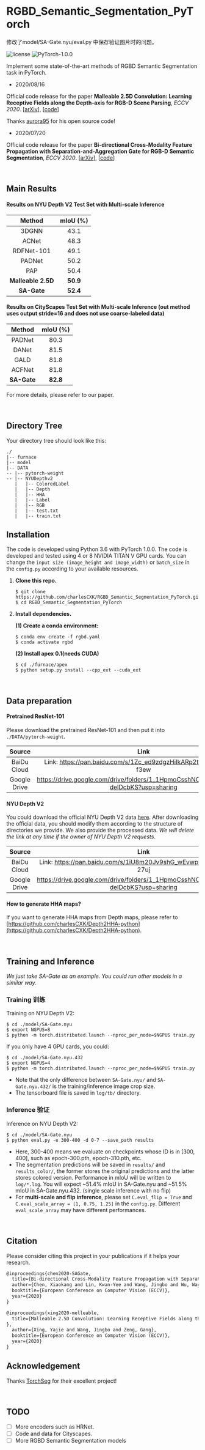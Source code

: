 # RGBD_Semantic_Segmentation_PyTorch

修改了model/SA-Gate.nyu/eval.py 中保存验证图片时的问题。


![license](https://img.shields.io/badge/license-MIT-green) ![PyTorch-1.0.0](https://img.shields.io/badge/PyTorch-1.0.0-blue)

Implement some state-of-the-art methods of RGBD Semantic Segmentation task in PyTorch.

- 2020/08/16

Official code release for the paper **Malleable 2.5D Convolution: Learning Receptive Fields along the Depth-axis for RGB-D Scene Parsing**, *ECCV 2020*. [[arXiv](https://arxiv.org/abs/2007.09365)], [[code](./model/malleable2_5d.nyu.res101)]

Thanks [aurora95](https://github.com/aurora95) for his open source code!

- 2020/07/20

Official code release for the paper **Bi-directional Cross-Modality Feature Propagation with Separation-and-Aggregation Gate for RGB-D Semantic Segmentation**, *ECCV 2020*. [[arXiv](https://arxiv.org/abs/2007.09183)], [[code](./model/SA-Gate.nyu)]

​

## Main Results

#### Results on NYU Depth V2 Test Set with Multi-scale Inference

|       Method       | mIoU (%) |
| :----------------: | :------: |
|       3DGNN        |   43.1   |
|       ACNet        |   48.3   |
|     RDFNet-101     |   49.1   |
|       PADNet       |   50.2   |
|        PAP         |   50.4   |
| **Malleable 2.5D** | **50.9** |
|    **SA-Gate**     | **52.4** |

#### Results on CityScapes Test Set with Multi-scale Inference (out method uses output stride=16 and does not use coarse-labeled data)

|   Method    | mIoU (%) |
| :---------: | :------: |
|   PADNet    |   80.3   |
|    DANet    |   81.5   |
|    GALD     |   81.8   |
|   ACFNet    |   81.8   |
| **SA-Gate** | **82.8** |

For more details, please refer to our paper.

​

## Directory Tree

Your directory tree should look like this:

```
./
|-- furnace
|-- model
|-- DATA
-- |-- pytorch-weight
-- |-- NYUDepthv2
   |   |-- ColoredLabel
   |   |-- Depth
   |   |-- HHA
   |   |-- Label
   |   |-- RGB
   |   |-- test.txt
   |   |-- train.txt
```



## Installation

The code is developed using Python 3.6 with PyTorch 1.0.0. The code is developed and tested using 4 or 8 NVIDIA TITAN V GPU cards. You can change the `input size (image_height and image_width)` or `batch_size` in the `config.py` according to your available resources.

1. **Clone this repo.**

   ```shell
   $ git clone https://github.com/charlesCXK/RGBD_Semantic_Segmentation_PyTorch.git
   $ cd RGBD_Semantic_Segmentation_PyTorch
   ```

2. **Install dependencies.**

   **(1) Create a conda environment:**

   ```shell
   $ conda env create -f rgbd.yaml
   $ conda activate rgbd
   ```

   **(2) Install apex 0.1(needs CUDA)**

   ```shell
   $ cd ./furnace/apex
   $ python setup.py install --cpp_ext --cuda_ext
   ```

​

## Data preparation

#### Pretrained ResNet-101

Please download the pretrained ResNet-101 and then put it into `./DATA/pytorch-weight`.

|    Source    |                   Link                   |
| :----------: | :--------------------------------------: |
| BaiDu Cloud  | Link: https://pan.baidu.com/s/1Zc_ed9zdgzHiIkARp2tCcw Password: f3ew |
| Google Drive | https://drive.google.com/drive/folders/1_1HpmoCsshNCMQdXhSNOq8Y-deIDcbKS?usp=sharing |

#### NYU Depth V2

You could download the official NYU Depth V2 data [here](https://cs.nyu.edu/~silberman/datasets/nyu_depth_v2.html). After downloading the official data, you should modify them according to the structure of directories we provide. We also provide the processed data. *We will delete the link at any time if the owner of NYU Depth V2 requests*.

|    Source    |                   Link                   |
| :----------: | :--------------------------------------: |
| BaiDu Cloud  | Link: https://pan.baidu.com/s/1iU8m20Jv9shG_wEvwpwSOQ Password: 27uj |
| Google Drive | https://drive.google.com/drive/folders/1_1HpmoCsshNCMQdXhSNOq8Y-deIDcbKS?usp=sharing |

#### How to generate HHA maps?

If you want to generate HHA maps from Depth maps, please refer to [https://github.com/charlesCXK/Depth2HHA-python](https://github.com/charlesCXK/Depth2HHA-python).

​

## Training and Inference

*We just take SA-Gate as an example. You could run other models in a similar way.*

### Training 训练

Training on NYU Depth V2:

```shell
$ cd ./model/SA-Gate.nyu
$ export NGPUS=8
$ python -m torch.distributed.launch --nproc_per_node=$NGPUS train.py
```

If you only have 4 GPU cards, you could:

```shell
$ cd ./model/SA-Gate.nyu.432
$ export NGPUS=4
$ python -m torch.distributed.launch --nproc_per_node=$NGPUS train.py
```

- Note that the only difference between `SA-Gate.nyu/` and `SA-Gate.nyu.432/` is the training/inference image crop size.
- The tensorboard file is saved in `log/tb/` directory.

### Inference 验证

Inference on NYU Depth V2:

```shell
$ cd ./model/SA-Gate.nyu
$ python eval.py -e 300-400 -d 0-7 --save_path results
```

- Here, 300-400 means we evaluate on checkpoints whose ID is in [300, 400], such as epoch-300.pth, epoch-310.pth, etc. 
- The segmentation predictions will be saved in `results/` and `results_color/`, the former stores the original predictions and the latter stores colored version. Performance in mIoU will be written to `log/*.log`. You will expect ~51.4% mIoU in SA-Gate.nyu and ~51.5% mIoU in SA-Gate.nyu.432. (single scale inference with no flip)
- For **multi-scale and flip inference**, please set `C.eval_flip = True` and `C.eval_scale_array = [1, 0.75, 1.25]` in the `config.py`. Different `eval_scale_array` may have different performances.

​

## Citation

Please consider citing this project in your publications if it helps your research.

```tex
@inproceedings{chen2020-SAGate,
  title={Bi-directional Cross-Modality Feature Propagation with Separation-and-Aggregation Gate for RGB-D Semantic Segmentation},
  author={Chen, Xiaokang and Lin, Kwan-Yee and Wang, Jingbo and Wu, Wayne and Qian, Chen and Li, Hongsheng and Zeng, Gang},
  booktitle={European Conference on Computer Vision (ECCV)},
  year={2020}
}
```

```tex
@inproceedings{xing2020-melleable,
  title={Malleable 2.5D Convolution: Learning Receptive Fields along the Depth-axis for RGB-D Scene Parsing
},
  author={Xing, Yajie and Wang, Jingbo and Zeng, Gang},
  booktitle={European Conference on Computer Vision (ECCV)},
  year={2020}
}
```



## Acknowledgement

Thanks [TorchSeg](https://github.com/ycszen/TorchSeg) for their excellent project!

​

## TODO

- [ ] More encoders such as HRNet.
- [ ] Code and data for Cityscapes.
- [ ] More RGBD Semantic Segmentation models
